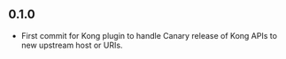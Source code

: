 ## 0.1.0

- First commit for Kong plugin to handle Canary release of Kong APIs
  to new upstream host or URIs.
